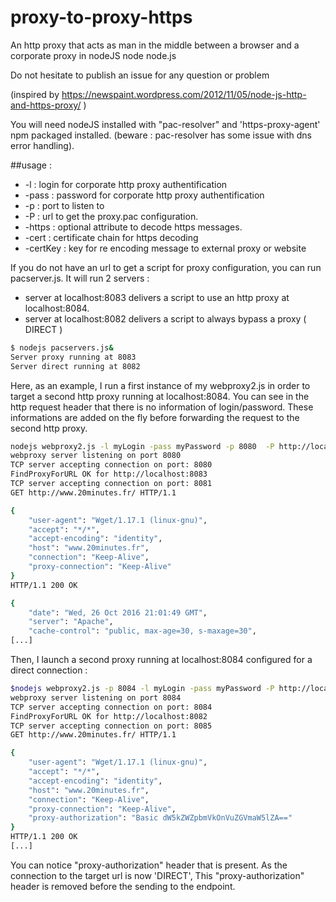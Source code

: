 # proxy-to-proxy-https
An http proxy that acts as man in the middle between a browser and a corporate proxy in nodeJS node node.js

Do not hesitate to publish an issue for any question or problem

(inspired by https://newspaint.wordpress.com/2012/11/05/node-js-http-and-https-proxy/ )

You will need nodeJS installed with "pac-resolver" and 'https-proxy-agent' npm packaged installed. (beware : pac-resolver has some issue with dns error handling). 

##usage : 

* -l : login for corporate http proxy authentification
* -pass : password for corporate http proxy authentification
* -p : port to listen to
* -P : url to get the proxy.pac configuration.
* -https : optional attribute to decode https messages.
* -cert : certificate chain for https decoding
* -certKey : key for re encoding message to external proxy or website



If you do not have an url to get a script for proxy configuration, you can run pacserver.js. It will run 2 servers : 
* server at localhost:8083 delivers a script to use an http proxy at localhost:8084. 
* server at localhost:8082 delivers a script to always bypass a proxy ( DIRECT ) 


```sh
$ nodejs pacservers.js&
Server proxy running at 8083
Server direct running at 8082
```


Here, as an example, I run a first instance of my webproxy2.js in order to target a second http proxy running at localhost:8084.
You can see in the http request header that there is no information of login/password. These informations are added on the fly before forwarding the request to the second http proxy.

```sh
nodejs webproxy2.js -l myLogin -pass myPassword -p 8080  -P http://localhost:8083 -d  -https 
webproxy server listening on port 8080
TCP server accepting connection on port: 8080
FindProxyForURL OK for http://localhost:8083
TCP server accepting connection on port: 8081
GET http://www.20minutes.fr/ HTTP/1.1

{
    "user-agent": "Wget/1.17.1 (linux-gnu)",
    "accept": "*/*",
    "accept-encoding": "identity",
    "host": "www.20minutes.fr",
    "connection": "Keep-Alive",
    "proxy-connection": "Keep-Alive"
}
HTTP/1.1 200 OK

{
    "date": "Wed, 26 Oct 2016 21:01:49 GMT",
    "server": "Apache",
    "cache-control": "public, max-age=30, s-maxage=30",
[...]
```



Then, I launch a second proxy running at localhost:8084 configured for a direct connection : 

```sh
$nodejs webproxy2.js -p 8084 -l myLogin -pass myPassword -P http://localhost:8082 -d -https -cert fullchain.pem -certKey key-letsencrypt.pem 
webproxy server listening on port 8084
TCP server accepting connection on port: 8084
FindProxyForURL OK for http://localhost:8082
TCP server accepting connection on port: 8085
GET http://www.20minutes.fr/ HTTP/1.1

{
    "user-agent": "Wget/1.17.1 (linux-gnu)",
    "accept": "*/*",
    "accept-encoding": "identity",
    "host": "www.20minutes.fr",
    "connection": "Keep-Alive",
    "proxy-connection": "Keep-Alive",
    "proxy-authorization": "Basic dW5kZWZpbmVkOnVuZGVmaW5lZA=="
}
HTTP/1.1 200 OK
[...]
```

You can notice "proxy-authorization" header that is present. As the connection to the target url is now 'DIRECT', This  "proxy-authorization" header is removed before the sending to the endpoint.
